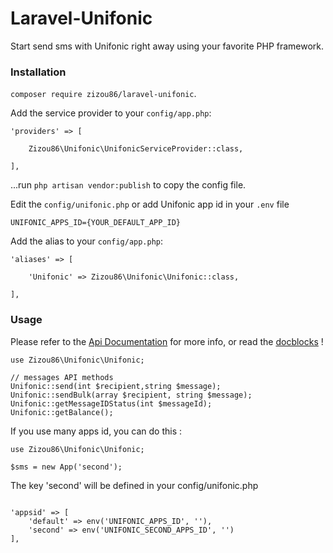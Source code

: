 # Laravel-Unifonic

Start send sms with Unifonic right away using your favorite PHP framework.

### Installation

`composer require zizou86/laravel-unifonic`.

Add the service provider to your `config/app.php`:
 
 ``` 
 'providers' => [
 
     Zizou86\Unifonic\UnifonicServiceProvider::class,
     
 ],
 ```
 
...run `php artisan vendor:publish` to copy the config file.

Edit the `config/unifonic.php` or add Unifonic app id in your `.env` file

```
UNIFONIC_APPS_ID={YOUR_DEFAULT_APP_ID}

```

Add the alias to your `config/app.php`:

```    
'aliases' => [
           
    'Unifonic' => Zizou86\Unifonic\Unifonic::class,
           
],
```

### Usage

Please refer to the [Api Documentation](http://docs.unifonic.apiary.io/) for more info, or read the [docblocks](https://github.com/zizou86/laravel-unifonic/blob/master/src/App.php) !

```
use Zizou86\Unifonic\Unifonic;

// messages API methods
Unifonic::send(int $recipient,string $message);
Unifonic::sendBulk(array $recipient, string $message);
Unifonic::getMessageIDStatus(int $messageId);
Unifonic::getBalance();

```

If you use many apps id, you can do this :

```
use Zizou86\Unifonic\Unifonic;

$sms = new App('second');
```

The key 'second' will be defined in your config/unifonic.php

```

'appsid' => [
    'default' => env('UNIFONIC_APPS_ID', ''),
    'second' => env('UNIFONIC_SECOND_APPS_ID', '')
],

```